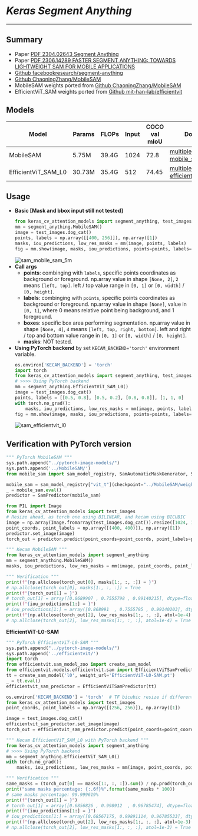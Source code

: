 # ___Keras Segment Anything___
***

## Summary
  - Paper [PDF 2304.02643 Segment Anything](https://arxiv.org/abs/2304.02643)
  - Paper [PDF 2306.14289 FASTER SEGMENT ANYTHING: TOWARDS LIGHTWEIGHT SAM FOR MOBILE APPLICATIONS](https://arxiv.org/pdf/2306.14289.pdf)
  - [Github facebookresearch/segment-anything](https://github.com/facebookresearch/segment-anything)
  - [Github ChaoningZhang/MobileSAM](https://github.com/ChaoningZhang/MobileSAM)
  - MobileSAM weights ported from [Github ChaoningZhang/MobileSAM](https://github.com/ChaoningZhang/MobileSAM)
  - EfficientViT_SAM weights ported from [Github mit-han-lab/efficientvit](https://github.com/mit-han-lab/efficientvit)
## Models
  | Model               | Params | FLOPs | Input | COCO val mIoU | Download |
  | ------------------- | ------ | ----- | ----- | ------------- | -------- |
  | MobileSAM           | 5.75M  | 39.4G | 1024  | 72.8          | [multiple mobile_sam_5m_*](https://github.com/leondgarse/keras_cv_attention_models/releases/tag/segment_anything)  |
  | EfficientViT_SAM_L0 | 30.73M | 35.4G | 512   | 74.45         | [multiple efficientvit_sam_l0_*](https://github.com/leondgarse/keras_cv_attention_models/releases/tag/segment_anything)  |
## Usage
  - **Basic [Mask and bbox input still not tested]**
    ```py
    from keras_cv_attention_models import segment_anything, test_images
    mm = segment_anything.MobileSAM()
    image = test_images.dog_cat()
    points, labels = np.array([[400, 256]]), np.array([1])
    masks, iou_predictions, low_res_masks = mm(image, points, labels)
    fig = mm.show(image, masks, iou_predictions, points=points, labels=labels, save_path='aa.jpg')
    ```
    ![sam_mobile_sam_5m](https://github.com/leondgarse/keras_cv_attention_models/assets/5744524/b4d5dbc7-69d9-47b1-936b-64bd00e7ec3e)
  - **Call args**
    - **points**: combinging with `labels`, specific points coordinates as background or foreground. np.array value in shape `[None, 2]`, `2` means `[left, top]`. left / top value range in `[0, 1]` or `[0, width]` / `[0, height]`.
    - **labels**: combinging with `points`, specific points coordinates as background or foreground. np.array value in shape `[None]`, value in `[0, 1]`, where 0 means relative point being background, and 1 foreground.
    - **boxes**: specific box area performing segmentation. np.array value in shape `[None, 4]`, `4` means `[left, top, right, bottom]`. left and right / top and bottom value range in `[0, 1]` or `[0, width]` / `[0, height]`.
    - **masks**: NOT tested.
  - **Using PyTorch backend** by set `KECAM_BACKEND='torch'` environment variable.
    ```py
    os.environ['KECAM_BACKEND'] = 'torch'
    import torch
    from keras_cv_attention_models import segment_anything, test_images
    # >>>> Using PyTorch backend
    mm = segment_anything.EfficientViT_SAM_L0()
    image = test_images.dog_cat()
    points, labels = [[0.5, 0.8], [0.5, 0.2], [0.8, 0.8]], [1, 1, 0]
    with torch.no_grad():
        masks, iou_predictions, low_res_masks = mm(image, points, labels)
    fig = mm.show(image, masks, iou_predictions, points=points, labels=labels, save_path='bb.jpg')
    ```
    ![sam_efficientvit_l0](https://github.com/leondgarse/keras_cv_attention_models/assets/5744524/72135535-1bfe-4ab0-abe6-980ce50c8045)
## Verification with PyTorch version
  ```py
  """ PyTorch MobileSAM """
  sys.path.append("../pytorch-image-models/")
  sys.path.append('../MobileSAM/')
  from mobile_sam import sam_model_registry, SamAutomaticMaskGenerator, SamPredictor

  mobile_sam = sam_model_registry["vit_t"](checkpoint="../MobileSAM/weights/mobile_sam.pt")
  _ = mobile_sam.eval()
  predictor = SamPredictor(mobile_sam)

  from PIL import Image
  from keras_cv_attention_models import test_images
  # Resize ahead, as torch one using BILINEAR, and kecam using BICUBIC
  image = np.array(Image.fromarray(test_images.dog_cat()).resize([1024, 1024], resample=Image.Resampling.BILINEAR))
  point_coords, point_labels = np.array([(400, 400)]), np.array([1])
  predictor.set_image(image)
  torch_out = predictor.predict(point_coords=point_coords, point_labels=point_labels, multimask_output=True)

  """ Kecam MobileSAM """
  from keras_cv_attention_models import segment_anything
  mm = segment_anything.MobileSAM()
  masks, iou_predictions, low_res_masks = mm(image, point_coords, point_labels)

  """ Verification """
  print(f"{np.allclose(torch_out[0], masks[1:, :, :]) = }")
  # np.allclose(torch_out[0], masks[1:, :, :]) = True
  print(f"{torch_out[1] = }")
  # torch_out[1] = array([0.8689907 , 0.7555798 , 0.99140215], dtype=float32)
  print(f"{iou_predictions[1:] = }")
  # iou_predictions[1:] = array([0.868991  , 0.7555795 , 0.99140203], dtype=float32)
  print(f"{np.allclose(torch_out[2], low_res_masks[1:, :, :], atol=1e-4) = }")
  # np.allclose(torch_out[2], low_res_masks[1:, :, :], atol=1e-4) = True
  ```
  **EfficientViT-L0-SAM**
  ```py
  """ PyTorch EfficientViT-L0-SAM """
  sys.path.append("../pytorch-image-models/")
  sys.path.append('../efficientvit/')
  import torch
  from efficientvit.sam_model_zoo import create_sam_model
  from efficientvit.models.efficientvit.sam import EfficientViTSamPredictor
  tt = create_sam_model('l0', weight_url='EfficientViT-L0-SAM.pt')
  _ = tt.eval()
  efficientvit_sam_predictor = EfficientViTSamPredictor(tt)

  os.environ['KECAM_BACKEND'] = 'torch'  # TF bicubic resize if different from Torch, allclose atol could be rather high
  from keras_cv_attention_models import test_images
  point_coords, point_labels = np.array([(256, 256)]), np.array([1])

  image = test_images.dog_cat()
  efficientvit_sam_predictor.set_image(image)
  torch_out = efficientvit_sam_predictor.predict(point_coords=point_coords, point_labels=point_labels, multimask_output=True)

  """ Kecam EfficientViT_SAM_L0 with PyTorch backend """
  from keras_cv_attention_models import segment_anything
  # >>>> Using PyTorch backend
  mm = segment_anything.EfficientViT_SAM_L0()
  with torch.no_grad():
      masks, iou_predictions, low_res_masks = mm(image, point_coords, point_labels)

  """ Verification """
  same_masks = (torch_out[0] == masks[1:, :, :]).sum() / np.prod(torch_out[0].shape)
  print("same masks percentage: {:.6f}%".format(same_masks * 100))
  # same masks percentage: 99.999619%
  print(f"{torch_out[1] = }")
  # torch_out[1] = array([0.6856826 , 0.998912  , 0.96785474], dtype=float32)
  print(f"{iou_predictions[1:] = }")
  # iou_predictions[1:] = array([0.68567175, 0.99891114, 0.96785533], dtype=float32)
  print(f"{np.allclose(torch_out[2], low_res_masks[1:, :, :], atol=1e-3) = }")
  # np.allclose(torch_out[2], low_res_masks[1:, :, :], atol=1e-3) = True
  ```
